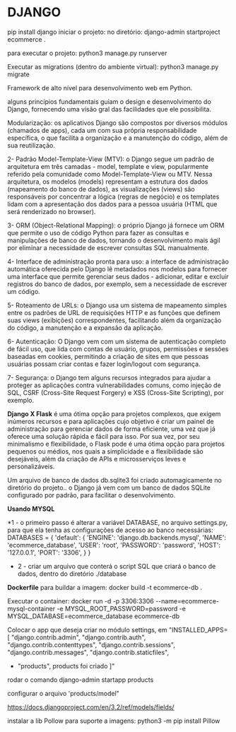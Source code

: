 # DJANGO 

pip install django
iniciar o projeto: no diretório: django-admin startproject ecommerce .

para executar o projeto:
python3 manage.py runserver

Executar as migrations (dentro do ambiente virtual): python3 manage.py migrate

Framework de alto nível para desenvolvimento web em Python.

alguns princípios fundamentais guiam o design e desenvolvimento do Django, fornecendo uma visão gral das facilidades que ele possibilita.

Modularização: os aplicativos Django são compostos por diversos módulos (chamados de apps), cada um com sua própria responsabilidade específica, o que facilita a organização e a manutenção do código, além de sua reutilização.

2- Padrão Model-Template-View (MTV): o Django segue um padrão de arquitetura em três camadas - model, template e view, popularmente referido pela comunidade como Model-Template-View ou MTV. Nessa arquitetura, os modelos (models) representam a estrutura dos dados (mapeamento do banco de dados), as visualizações (views) são responsáveis por concentrar a lógica (regras de negócio) e os templates lidam com a apresentação dos dados para a pessoa usuária (HTML que será renderizado no browser).

3- ORM (Object-Relational Mapping): o próprio Django já fornece um ORM que permite o uso de código Python para fazer as consultas e manipulações de banco de dados, tornando o desenvolvimento mais ágil por eliminar a necessidade de escrever consultas SQL manualmente.

4- Interface de administração pronta para uso: a interface de administração automática oferecida pelo Django lê metadados nos modelos para fornecer uma interface que permite gerenciar seus dados - adicionar, editar e excluir registros do banco de dados, por exemplo, sem a necessidade de escrever um código.

5- Roteamento de URLs: o Django usa um sistema de mapeamento simples entre os padrões de URL de requisições HTTP e as funções que definem suas views (exibições) correspondentes, facilitando além da organização do código, a manutenção e a expansão da aplicação.

6- Autenticação: O Django vem com um sistema de autenticação completo de fácil uso, que lida com contas de usuário, grupos, permissões e sessões baseadas em cookies, permitindo a criação de sites em que pessoas usuárias possam criar contas e fazer login/logout com segurança.

7- Segurança: o Django tem alguns recursos integrados para ajudar a proteger as aplicações contra vulnerabilidades comuns, como injeção de SQL, CSRF (Cross-Site Request Forgery) e XSS (Cross-Site Scripting), por exemplo.

**Django X Flask**
 é uma ótima opção para projetos complexos, que exigem inúmeros recursos e para aplicações cujo objetivo é criar um painel de administração para gerenciar dados de forma eficiente, uma vez que já oferece uma solução rápida e fácil para isso.
 Por sua vez, por seu minimalismo e flexibilidade, o Flask pode é uma ótima opção para projetos pequenos ou médios, nos quais a simplicidade e a flexibilidade são desejáveis, além da criação de APIs e microsserviços leves e personalizáveis.


Um arquivo de banco de dados db.sqlite3 foi criado automagicamente no diretório do projeto.. o Django já vem com um banco de dados SQLite configurado por padrão, para facilitar o desenvolvimento.

**Usando MYSQL**

*1 - o primeiro passo é alterar a variável DATABASE, no arquivo settings.py, para que ela tenha as configurações de acesso ao banco necessárias:
DATABASES = {
    'default': {
        'ENGINE': 'django.db.backends.mysql',
        'NAME': 'ecommerce_database',
        'USER': 'root',
        'PASSWORD': 'password',
        'HOST': '127.0.0.1',
        'PORT': '3306',
        }
}

* 2 - criar um arquivo que conterá o script SQL que criará o banco de dados, dentro do diretório ./database

**Dockerfile**
para buildar a imagem: docker build -t ecommerce-db .

Executar o container:
docker run -d -p 3306:3306 --name=ecommerce-mysql-container -e MYSQL_ROOT_PASSWORD=password -e MYSQL_DATABASE=ecommerce_database ecommerce-db

Colocar o app que deseja criar no módulo settings, em "INSTALLED_APPS= [
    "django.contrib.admin",
    "django.contrib.auth",
    "django.contrib.contenttypes",
    "django.contrib.sessions",
    "django.contrib.messages",
    "django.contrib.staticfiles",
+    "products", products foi criado
]"


rodar o comando django-admin startapp products

configurar o arquivo 'products/model"

https://docs.djangoproject.com/en/3.2/ref/models/fields/

instalar a lib Pollow para suporte a imagens:
python3 -m pip install Pillow